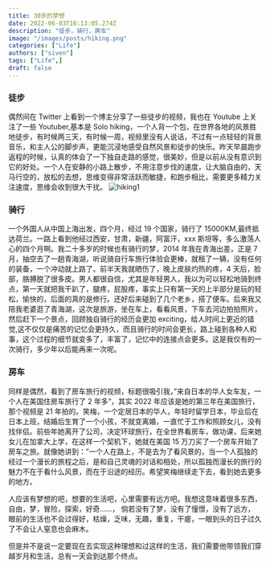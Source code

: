 ```yaml
---
title: 30岁的梦想
date: 2022-06-03T16:13:05.274Z
description: "徒步，骑行，房车"
image: "/images/posts/hiking.png"
categories: ["Life"]
authors: ["siven"]
tags: ["Life",]
draft: false
---
```


### 徒步

偶然间在 Twitter 上看到一个博主分享了一些徒步的视频，我也在 Youtube 上关注了一些 Youtuber,基本是 Solo hiking，一个人背一个包，在世界各地的风景胜地徒步，有时候两三天，有时候一周，视频里没有人说话，不过有一点轻轻的背景音乐，和主人公的脚步声，更能沉浸地感受自然风景和徒步的快乐。昨天早晨跑步返程的时候，认真的体会了一下独自走路的感觉，很美妙，但是以前从没有意识到它的好处。一个人在安静的小路上散步，不用注意步伐的速度，让大脑自由的，天马行空的，放松的去想，思维变得非常活跃而敏捷，和跑步相比，需要更多精力关注速度，思维会收到很大干扰。
![hiking1](./images/posts/hiking.png)

### 骑行

一个外国人从中国上海出发，四个月，经过 19 个国家，骑行了 15000KM,最终抵达荷兰。一路上看到他经过西安，甘肃，新疆，阿富汗，xxx 斯坦等，多么激荡人心的四个月啊。我二十多岁的时候也有骑行的梦，2014 年我在青海出差，正是 7 月，抽空去了一趟青海湖，听说骑自行车旅行体验会更棒，就租了一辆，没有任何的装备，一个冲动就上路了。前半天我就晒伤了，晚上皮肤灼热的疼，4 天后，脸部，胳膊脱了很多皮。男人都很自信，尤其是年轻男人，我以为可以轻松地骑到终点，第一天就把我干趴了，腿疼，屁股疼，事实上只有第一天的上半部分是玩的轻松，愉快的，后面的真的是修行。还好后来碰到了几个老乡，搭了便车。后来我又陪我老婆逛了青海湖，这次是旅游，坐在车上，看看风景，下车去河边拍拍照片，然后赶下一个景点，回顾独自骑行的经历会更加 exciting，给人时间上更近的错觉,这不仅仅是痛苦的记忆会更持久，而且骑行的时间会更长，路上碰到各种人和事，这个过程的细节就变多了，丰富了，记忆中的连接点会更多。这是我仅有的一次骑行，多少年以后能再来一次呢。

### 房车

同样是偶然，看到了房车旅行的视频，标题很吸引我，”来自日本的华人女车友，一个人在美国住房车旅行了 2 年多“，其实 2022 年应该是她的第三年在美国旅行，那个视频是 21 年拍的。笑梅，一个定居日本的华人，年轻时留学日本，毕业后在日本上班，结婚后生育了一个小孩，不就变离婚，一直忙于工作和照顾女儿，没有找伴侣。前些年她离开了公司，决定环球旅行，在全世界看房车，做功课，后来她女儿在加拿大上学，在这样一个契机下，她就在美国 15 万刀买了一个房车开始了房车之旅。就像她讲到：”一个人在路上，不是去为了看风景的，当一个人孤独的经过一个漫长的旅程之后，是和自己灵魂的对话和相处，所以孤独而漫长的旅行的魅力不在于看什么风景，而在于沿途的经历。希望笑梅继续走下去，看到她去更多的地方。

人应该有梦想的吧，想要的生活吧，心里需要有远方吧。我想这意味着很多东西，自由，梦，冒险，探索，好奇......，
倘若没有了梦，没有了憧憬，没有了远方，眼前的生活也不会过得好，枯燥，乏味，无趣，重复，干瘪，一眼到头的日子过久了不会让人窒息也会麻木。

但是并不是说一定要现在去实现这种理想和过这样的生活，我们需要他带领我们穿越岁月和生活，总有一天会到达那个终点。

